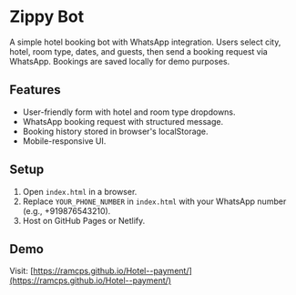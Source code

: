 # Zippy Bot
A simple hotel booking bot with WhatsApp integration. Users select city, hotel, room type, dates, and guests, then send a booking request via WhatsApp. Bookings are saved locally for demo purposes.

## Features
- User-friendly form with hotel and room type dropdowns.
- WhatsApp booking request with structured message.
- Booking history stored in browser's localStorage.
- Mobile-responsive UI.

## Setup
1. Open `index.html` in a browser.
2. Replace `YOUR_PHONE_NUMBER` in `index.html` with your WhatsApp number (e.g., +919876543210).
3. Host on GitHub Pages or Netlify.

## Demo
Visit: [https://ramcps.github.io/Hotel--payment/](https://ramcps.github.io/Hotel--payment/)
